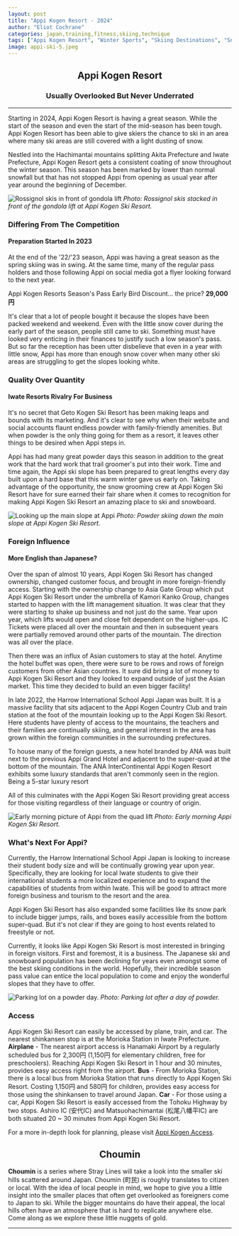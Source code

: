 ```yaml
---
layout: post
title: "Appi Kogen Resort - 2024"
author: "Eliot Cochrane"
categories: japan,training,fitness,skiing,technique
tags: ["Appi Kogen Resort", "Winter Sports", "Skiing Destinations", "Snow Grooming", "Iwate Prefecture", "International Schools", "Foreign Tourism", "Ski Resort Business", "Season's Pass Discounts", "Mountain Lifestyle"]
image: appi-ski-5.jpeg
---
```


## <center>Appi Kogen Resort</center>
### <center>Usually Overlooked But Never Underrated</center>

***

Starting in 2024, Appi Kogen Resort is having a great season. While the start of the season and even the start of the mid-season has been tough. Appi Kogen Resort has been able to give skiers the chance to ski in an area where many ski areas are still covered with a light dusting of snow.

Nestled into the Hachimantai mountains splitting Akita Prefecture and Iwate Prefecture, Appi Kogen Resort gets a consistent coating of snow throughout the winter season. This season has been marked by lower than normal snowfall but that has not stopped Appi from opening as usual year after year around the beginning of December.

![Rossignol skis in front of gondola lift](/assets/img/appi-ski-3.jpeg)
*Photo: Rossignol skis stacked in front of the gondola lift at Appi Kogen Ski Resort.*

### Differing From The Competition
#### Preparation Started In 2023

At the end of the '22/'23 season, Appi was having a great season as the spring skiing was in swing. At the same time, many of the regular pass holders and those following Appi on social media got a flyer looking forward to the next year.

Appi Kogen Resorts Season's Pass Early Bird Discount... the price? **29,000円**

It's clear that a lot of people bought it because the slopes have been packed weekend and weekend. Even with the little snow cover during the early part of the season, people still came to ski. Something must have looked very enticing in their finances to justify such a low season's pass. But so far the reception has been utter disbelieve that even in a year with little snow, Appi has more than enough snow cover when many other ski areas are struggling to get the slopes looking white.

### Quality Over Quantity
#### Iwate Resorts Rivalry For Business

It's no secret that Geto Kogen Ski Resort has been making leaps and bounds with its marketing. And it's clear to see why when their website and social accounts flaunt endless powder with family-friendly amenities. But when powder is the only thing going for them as a resort, it leaves other things to be desired when Appi steps in.

Appi has had many great powder days this season in addition to the great work that the hard work that trail groomer's put into their work. Time and time again, the Appi ski slope has been prepared to great lengths every day built upon a hard base that this warm winter gave us early on. Taking advantage of the opportunity, the snow grooming crew at Appi Kogen Ski Resort have for sure earned their fair share when it comes to recognition for making Appi Kogen Ski Resort an amazing place to ski and snowboard.

![Looking up the main slope at Appi](/assets/img/appi-ski-1.jpeg)
*Photo: Powder skiing down the main slope at Appi Kogen Ski Resort.*

### Foreign Influence
#### More English than Japanese?

Over the span of almost 10 years, Appi Kogen Ski Resort has changed ownership, changed customer focus, and brought in more foreign-friendly access. Starting with the ownership change to Asia Gate Group which put Appi Kogen Ski Resort under the umbrella of Kamori Kanko Group, changes started to happen with the lift management situation. It was clear that they were starting to shake up business and not just do the same. Year upon year, which lifts would open and close felt dependent on the higher-ups. IC Tickets were placed all over the mountain and then in subsequent years were partially removed around other parts of the mountain. The direction was all over the place.

Then there was an influx of Asian customers to stay at the hotel. Anytime the hotel buffet was open, there were sure to be rows and rows of foreign customers from other Asian countries. It sure did bring a lot of money to Appi Kogen Ski Resort and they looked to expand outside of just the Asian market. This time they decided to build an even bigger facility!

In late 2022, the Harrow International School Appi Japan was built. It is a massive facility that sits adjacent to the Appi Kogen Country Club and train station at the foot of the mountain looking up to the Appi Kogen Ski Resort. Here students have plenty of access to the mountains, the teachers and their families are continually skiing, and general interest in the area has grown within the foreign communities in the surrounding prefectures.

To house many of the foreign guests, a new hotel branded by ANA was built next to the previous Appi Grand Hotel and adjacent to the super-quad at the bottom of the mountain. The ANA InterContinental Appi Kogen Resort exhibits some luxury standards that aren't commonly seen in the region. Being a 5-star luxury resort

All of this culminates with the Appi Kogen Ski Resort providing great access for those visiting regardless of their language or country of origin.

![Early morning picture of Appi from the quad lift](/assets/img/appi-ski-6.jpeg)
*Photo: Early morning Appi Kogen Ski Resort.*

### What's Next For Appi?

Currently, the Harrow International School Appi Japan is looking to increase their student body size and will be continually growing year upon year. Specifically, they are looking for local Iwate students to give their international students a more localized experience and to expand the capabilities of students from within Iwate. This will be good to attract more foreign business and tourism to the resort and the area.

Appi Kogen Ski Resort has also expanded some facilities like its snow park to include bigger jumps, rails, and boxes easily accessible from the bottom super-quad. But it's not clear if they are going to host events related to freestyle or not.

Currently, it looks like Appi Kogen Ski Resort is most interested in bringing in foreign visitors. First and foremost, it is a business. The Japanese ski and snowboard population has been declining for years even amongst some of the best skiing conditions in the world. Hopefully, their incredible season pass value can entice the local population to come and enjoy the wonderful slopes that they have to offer.

![Parking lot on a powder day.](/assets/img/appi-ski-4.jpeg)
*Photo: Parking lot after a day of powder.*

### Access

Appi Kogen Ski Resort can easily be accessed by plane, train, and car. The nearest shinkansen stop is at the Morioka Station in Iwate Prefecture.
**Airplane** - The nearest airport access is Hanamaki Airport by a regularly scheduled bus for 2,300円 (1,150円 for elementary children, free for preschoolers). Reaching Appi Kogen Ski Resort in 1 hour and 30 minutes, provides easy access right from the airport.
**Bus** - From Morioka Station, there is a local bus from Morioka Station that runs directly to Appi Kogen Ski Resort. Costing 1,150円 and 580円 for children, provides easy access for those using the shinkansen to travel around Japan.
**Car** - For those using a car, Appi Kogen Ski Resort is easily accessed from the Tohoku Highway by two stops. Ashiro IC (安代IC) and Matsuohachimantai (松尾八幡平IC) are both situated 20 ~ 30 minutes from Appi Kogen Ski Resort.

For a more in-depth look for planning, please visit [Appi Kogen Access](https://appi-japan.com/access/access-winter/).

## <center>Choumin</center>

**Choumin** is a series where Stray Lines will take a look into the smaller ski hills scattered around Japan. Choumin (町民) is roughly translates to citizen or local. With the idea of local people in mind, we hope to give you a little insight into the smaller places that often get overlooked as foreigners come to Japan to ski. While the bigger mountains do have their appeal, the local hills often have an atmosphere that is hard to replicate anywhere else. Come along as we explore these little nuggets of gold.

***
